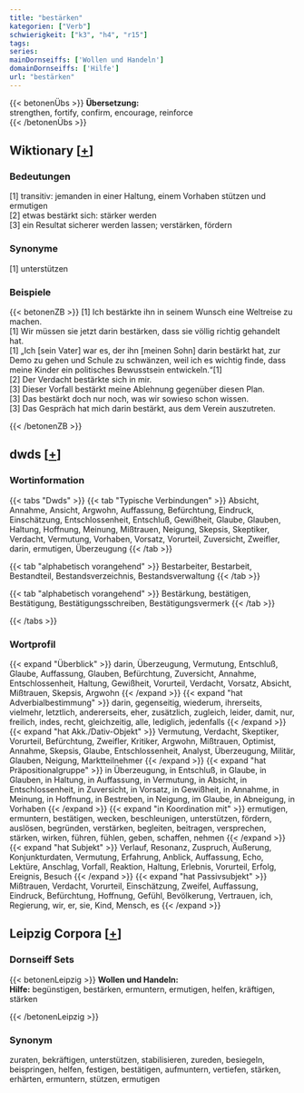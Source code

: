 ```yaml
---
title: "bestärken"
kategorien: ["Verb"]
schwierigkeit: ["k3", "h4", "r15"]
tags:
series:
mainDornseiffs: ['Wollen und Handeln']
domainDornseiffs: ['Hilfe']
url: "bestärken"
---
```


{{< betonenÜbs >}}
**Übersetzung:**  
strengthen, fortify, confirm, encourage, reinforce  
{{< /betonenÜbs >}}

## Wiktionary [[+](https://de.wiktionary.org/wiki/bestärken)]

### Bedeutungen
[1] transitiv: jemanden in einer Haltung, einem Vorhaben stützen und ermutigen  
[2] etwas bestärkt sich: stärker werden  
[3] ein Resultat sicherer werden lassen; verstärken, fördern  

### Synonyme
[1] unterstützen  

### Beispiele
{{< betonenZB >}}
[1] Ich bestärkte ihn in seinem Wunsch eine Weltreise zu machen.  
[1] Wir müssen sie jetzt darin bestärken, dass sie völlig richtig gehandelt hat.  
[1] „Ich [sein Vater] war es, der ihn [meinen Sohn] darin bestärkt hat, zur Demo zu gehen und Schule zu schwänzen, weil ich es wichtig finde, dass meine Kinder ein politisches Bewusstsein entwickeln.“[1]  
[2] Der Verdacht bestärkte sich in mir.  
[3] Dieser Vorfall bestärkt meine Ablehnung gegenüber diesen Plan.  
[3] Das bestärkt doch nur noch, was wir sowieso schon wissen.  
[3] Das Gespräch hat mich darin bestärkt, aus dem Verein auszutreten.  

{{< /betonenZB >}}


## dwds [[+](https://www.dwds.de/wb/bestärken)]

### Wortinformation
{{< tabs "Dwds" >}}
{{< tab "Typische Verbindungen" >}}
Absicht, Annahme, Ansicht, Argwohn, Auffassung, Befürchtung, Eindruck, Einschätzung, Entschlossenheit, Entschluß, Gewißheit, Glaube, Glauben, Haltung, Hoffnung, Meinung, Mißtrauen, Neigung, Skepsis, Skeptiker, Verdacht, Vermutung, Vorhaben, Vorsatz, Vorurteil, Zuversicht, Zweifler, darin, ermutigen, Überzeugung
{{< /tab >}}

{{< tab "alphabetisch vorangehend" >}}
Bestarbeiter, Bestarbeit, Bestandteil, Bestandsverzeichnis, Bestandsverwaltung
{{< /tab >}}

{{< tab "alphabetisch vorangehend" >}}
Bestärkung, bestätigen, Bestätigung, Bestätigungsschreiben, Bestätigungsvermerk
{{< /tab >}}

{{< /tabs >}}

### Wortprofil
{{< expand "Überblick" >}} darin, Überzeugung, Vermutung, Entschluß, Glaube, Auffassung, Glauben, Befürchtung, Zuversicht, Annahme, Entschlossenheit, Haltung, Gewißheit, Vorurteil, Verdacht, Vorsatz, Absicht, Mißtrauen, Skepsis, Argwohn {{< /expand >}}
{{< expand "hat Adverbialbestimmung" >}} darin, gegenseitig, wiederum, ihrerseits, vielmehr, letztlich, andererseits, eher, zusätzlich, zugleich, leider, damit, nur, freilich, indes, recht, gleichzeitig, alle, lediglich, jedenfalls {{< /expand >}}
{{< expand "hat Akk./Dativ-Objekt" >}} Vermutung, Verdacht, Skeptiker, Vorurteil, Befürchtung, Zweifler, Kritiker, Argwohn, Mißtrauen, Optimist, Annahme, Skepsis, Glaube, Entschlossenheit, Analyst, Überzeugung, Militär, Glauben, Neigung, Marktteilnehmer {{< /expand >}}
{{< expand "hat Präpositionalgruppe" >}} in Überzeugung, in Entschluß, in Glaube, in Glauben, in Haltung, in Auffassung, in Vermutung, in Absicht, in Entschlossenheit, in Zuversicht, in Vorsatz, in Gewißheit, in Annahme, in Meinung, in Hoffnung, in Bestreben, in Neigung, im Glaube, in Abneigung, in Vorhaben {{< /expand >}}
{{< expand "in Koordination mit" >}} ermutigen, ermuntern, bestätigen, wecken, beschleunigen, unterstützen, fördern, auslösen, begründen, verstärken, begleiten, beitragen, versprechen, stärken, wirken, führen, fühlen, geben, schaffen, nehmen {{< /expand >}}
{{< expand "hat Subjekt" >}} Verlauf, Resonanz, Zuspruch, Äußerung, Konjunkturdaten, Vermutung, Erfahrung, Anblick, Auffassung, Echo, Lektüre, Anschlag, Vorfall, Reaktion, Haltung, Erlebnis, Vorurteil, Erfolg, Ereignis, Besuch {{< /expand >}}
{{< expand "hat Passivsubjekt" >}} Mißtrauen, Verdacht, Vorurteil, Einschätzung, Zweifel, Auffassung, Eindruck, Befürchtung, Hoffnung, Gefühl, Bevölkerung, Vertrauen, ich, Regierung, wir, er, sie, Kind, Mensch, es {{< /expand >}}

## Leipzig Corpora [[+](https://corpora.uni-leipzig.de/en/res?word=bestärken&corpusId=deu_newscrawl-public_2018)]

### Dornseiff Sets
{{< betonenLeipzig >}}
**Wollen und Handeln:**  
**Hilfe:** begünstigen, bestärken, ermuntern, ermutigen, helfen, kräftigen, stärken  

{{< /betonenLeipzig >}}

### Synonym
zuraten, bekräftigen, unterstützen, stabilisieren, zureden, besiegeln, beispringen, helfen, festigen, bestätigen, aufmuntern, vertiefen, stärken, erhärten, ermuntern, stützen, ermutigen

